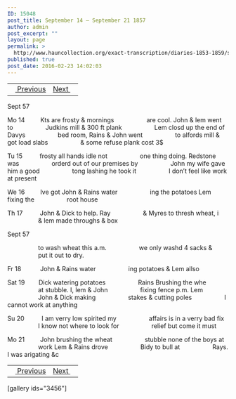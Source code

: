 ```yaml
---
ID: 15048
post_title: September 14 – September 21 1857
author: admin
post_excerpt: ""
layout: page
permalink: >
  http://www.hauncollection.org/exact-transcription/diaries-1853-1859/september-14-september-21-1857/
published: true
post_date: 2016-02-23 14:02:03
---
```

<table style="width: 100%;" align="center">
<tbody>
<tr>
<td><a href="http://www.hauncollection.org/version-2/diaries-1853-1859/september-9-september-13-1857/"><img src="https://lh3.googleusercontent.com/-EFJpxxNiPNw/VqgtWBCZrMI/AAAAAAAAAFU/WfY4lPFWWkg/s800-Ic42/Soeb-Plain-Arrows-8-10px.png" alt="" width="10" height="10" /> Previous</a></td>
<td style="text-align: right;"><a href="http://www.hauncollection.org/version-2/diaries-1853-1859/september-22-september-26-1857/">Next <img src="https://lh3.googleusercontent.com/-67k0cYlpXHw/VqgtWKz1MXI/AAAAAAAAAFU/k9PW_Piyurk/s800-Ic42/Soeb-Plain-Arrows-5-10px.png" alt="" width="10" height="10" /></a></td>
</tr>
</tbody>
</table>
Sept 57

Mo 14         Kts are frosty &amp; mornings
<span style="margin-left: 70px;">are cool. John &amp; lem went to
<span style="margin-left: 70px;">Judkins mill &amp; 300 ft plank
<span style="margin-left: 70px;">Lem closd up the end of Davys
<span style="margin-left: 70px;">bed room, Rains &amp; John went
<span style="margin-left: 70px;">to alfords mill &amp; got load slabs
<span style="margin-left: 70px;">&amp; some refuse plank cost 3$</span></span></span></span></span></span>

Tu 15          frosty all hands idle not
<span style="margin-left: 70px;">one thing doing. Redstone was
<span style="margin-left: 70px;">orderd out of our premises by
<span style="margin-left: 70px;">John my wife gave him a good
<span style="margin-left: 70px;">tong lashing he took it
<span style="margin-left: 70px;">I don’t feel like work at present</span></span></span></span></span>

We 16         Ive got John &amp; Rains water
<span style="margin-left: 70px;">ing the potatoes Lem fixing the
<span style="margin-left: 70px;">root house</span></span>

Th 17          John &amp; Dick to help. Ray
<span style="margin-left: 70px;">&amp; Myres to thresh wheat, i
<span style="margin-left: 70px;">&amp; lem made throughs &amp; box</span></span>

Sept 57

<span style="margin-left: 70px;">to wash wheat this a.m.
<span style="margin-left: 70px;">we only washd 4 sacks &amp;
<span style="margin-left: 70px;">put it out to dry.</span></span></span>

Fr 18           John &amp; Rains water
<span style="margin-left: 70px;">ing potatoes &amp; Lem allso</span>

Sat 19        Dick watering potatoes
<span style="margin-left: 70px;">Rains Brushing the whe
<span style="margin-left: 70px;">at stubble. I, lem &amp; John
<span style="margin-left: 70px;">fixing fence p.m. Lem
<span style="margin-left: 70px;">John &amp; Dick making
<span style="margin-left: 70px;">stakes &amp; cutting poles
<span style="margin-left: 70px;">I cannot work at anything</span></span></span></span></span></span>

Su 20          I am verry low spirited my
<span style="margin-left: 70px;">affairs is in a verry bad fix
<span style="margin-left: 70px;">I know not where to look for
<span style="margin-left: 70px;">relief but come it must</span></span></span>

Mo 21         John brushing the wheat
<span style="margin-left: 70px;">stubble none of the boys at
<span style="margin-left: 70px;">work Lem &amp; Rains drove
<span style="margin-left: 70px;">Bidy to bull at
<span style="margin-left: 70px;">Rays. I was arigating &amp;c</span></span></span></span>
<table style="width: 100%;" align="center">
<tbody>
<tr>
<td><a href="http://www.hauncollection.org/version-2/diaries-1853-1859/september-9-september-13-1857/"><img src="https://lh3.googleusercontent.com/-EFJpxxNiPNw/VqgtWBCZrMI/AAAAAAAAAFU/WfY4lPFWWkg/s800-Ic42/Soeb-Plain-Arrows-8-10px.png" alt="" width="10" height="10" /> Previous</a></td>
<td style="text-align: right;"><a href="http://www.hauncollection.org/version-2/diaries-1853-1859/september-22-september-26-1857/">Next <img src="https://lh3.googleusercontent.com/-67k0cYlpXHw/VqgtWKz1MXI/AAAAAAAAAFU/k9PW_Piyurk/s800-Ic42/Soeb-Plain-Arrows-5-10px.png" alt="" width="10" height="10" /></a></td>
</tr>
</tbody>
</table>
[gallery ids="3456"]